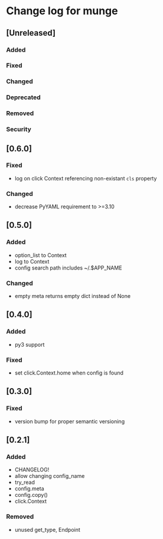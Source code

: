 
# Change log for munge

## [Unreleased]
### Added
### Fixed
### Changed
### Deprecated
### Removed
### Security


## [0.6.0]
### Fixed
- log on click Context referencing non-existant `cls` property

### Changed
- decrease PyYAML requirement to >=3.10


## [0.5.0]
### Added
- option_list to Context
- log to Context
- config search path includes ~/.$APP_NAME

### Changed
- empty meta returns empty dict instead of None


## [0.4.0]
### Added
- py3 support

### Fixed
- set click.Context.home when config is found


## [0.3.0]
### Fixed
- version bump for proper semantic versioning


## [0.2.1]

### Added
- CHANGELOG!
- allow changing config_name
- try_read
- config.meta
- config.copy()
- click.Context

### Removed
- unused get_type, Endpoint


